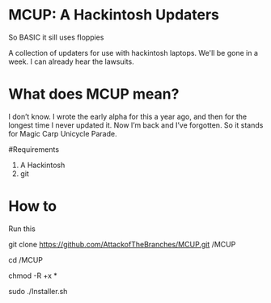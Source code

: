 # MCUP: A Hackintosh Updaters

So BASIC it sill uses floppies

A collection of updaters for use with hackintosh laptops.
We'll be gone in a week. I can already hear the lawsuits.

# What does MCUP mean?

I don’t know. I wrote the early alpha for this a year ago, and then for the longest time I never updated it. Now I’m back and I’ve forgotten. So it stands for Magic Carp Unicycle Parade.

#Requirements

1. A Hackintosh
2. git

# How to
Run this

git clone https://github.com/AttackofTheBranches/MCUP.git /MCUP

cd /MCUP

chmod -R +x *

sudo ./Installer.sh

